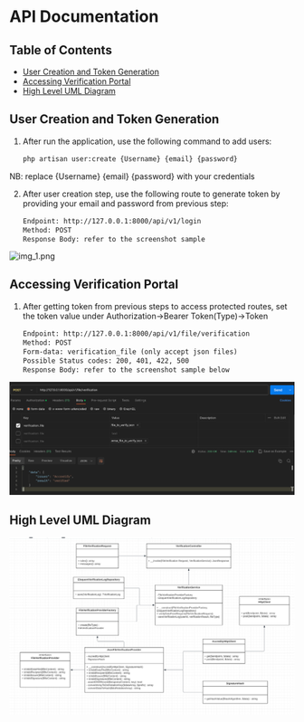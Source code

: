 # API Documentation

## Table of Contents

- [User Creation and Token Generation](#user-creation-and-token-generation)
- [Accessing Verification Portal](#accessing-verification-portal)
- [High Level UML Diagram](#high-level-uml-diagram)

## User Creation and Token Generation

1. After run the application, use the following command to add users:


   ```bash
   php artisan user:create {Username} {email} {password}
   ```
NB: replace {Username} {email} {password} with your credentials

2. After user creation step, use the following route to generate token by providing your email and password from previous step:

    ```
   Endpoint: http://127.0.0.1:8000/api/v1/login
   Method: POST
   Response Body: refer to the screenshot sample
   ```


![img_1.png](img_1.png)
   
## Accessing Verification Portal

1. After getting token from previous steps to access protected routes, set the token value under Authorization->Bearer Token(Type)->Token

    ```
   Endpoint: http://127.0.0.1:8000/api/v1/file/verification
   Method: POST
   Form-data: verification_file (only accept json files)
   Possible Status codes: 200, 401, 422, 500
   Response Body: refer to the screenshot sample below
   ```
![img_2.png](img_2.png)


## High Level UML Diagram

![img.png](img.png)
